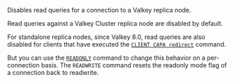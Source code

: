 Disables read queries for a connection to a Valkey replica node.

Read queries against a Valkey Cluster replica node are disabled by default.

For standalone replica nodes, since Valkey 8.0, read queries are also disabled
for clients that have executed the [`CLIENT CAPA redirect`](client-capa.md) command.

But you can use the [`READONLY`](readonly.md) command to change this behavior on a per-
connection basis. The `READWRITE` command resets the readonly mode flag
of a connection back to readwrite.
